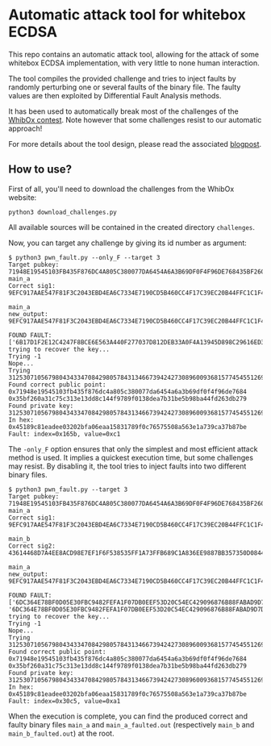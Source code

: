 # Automatic attack tool for whitebox ECDSA

This repo contains an automatic attack tool, allowing for the attack of some whitebox ECDSA implementation, with very little to none human interaction.

The tool compiles the provided challenge and tries to inject faults by randomly perturbing one or several faults of the binary file. The faulty values are then exploited by Differential Fault Analysis methods.

It has been used to automatically break most of the challenges of the [WhibOx contest](https://whibox.io/contests/2021/). Note however that some challenges resist to our automatic approach!

For more details about the tool design, please read the associated [blogpost](https://blog.ledger.com/whitebox_ecdsa/).

## How to use?

First of all, you'll need to download the challenges from the WhibOx website:

```shell
python3 download_challenges.py
```

All available sources will be contained in the created directory `challenges`.

Now, you can target any challenge by giving its id number as argument:

```shell
$ python3 pwn_fault.py --only_F --target 3
Target pubkey: 71948E19545103FB435F876DC4A805C380077DA6454A6A3B69DF0F4F96DE768435BF260A31C75C313E13DD8C144F9789F0138DEA7B31BE5B98BA44FD263DB279
main_a
Correct sig1: 9EFC917AAE547F81F3C2043EBD4EA6C7334E7190CD5B460CC4F17C39EC20B44FFC1C1F4398EB08FCD57E42CA6FB1848827D9AC487501FC299BE3E5A3378D954A

main_a
new_output: 9EFC917AAE547F81F3C2043EBD4EA6C7334E7190CD5B460CC4F17C39EC20B44FFC1C1F4398EB08FCD57E42CA6FB1848827D9AC487501FC299BE3E5A3378D954A

FOUND FAULT: ['6B17D1F2E12C4247F8BCE6E563A440F277037D812DEB33A0F4A13945D898C29616ED39C8C9E9D9F88CCE099CB0A8C1375C7489A9D21EAF7FB41FB46AC9C620CB\n']
trying to recover the key...
Trying -1
Nope...
Trying 31253071056798043433470842980578431346673942427308960093681577454551269345214
Found correct public point: 0x71948e19545103fb435f876dc4a805c380077da6454a6a3b69df0f4f96de7684 0x35bf260a31c75c313e13dd8c144f9789f0138dea7b31be5b98ba44fd263db279
Found private key: 31253071056798043433470842980578431346673942427308960093681577454551269345214
In hex: 0x45189c81eadee03202bfa06eaa15831789f0c76575508a563e1a739ca37b87be
Fault: index=0x165b, value=0xc1
```

The ```-only_F``` option ensures that only the simplest and most efficient attack method is used. It implies a quickest execution time, but some challenges may resist. By disabling it, the tool tries to inject faults into two different binary files.

```shell
$ python3 pwn_fault.py --target 3
Target pubkey: 71948E19545103FB435F876DC4A805C380077DA6454A6A3B69DF0F4F96DE768435BF260A31C75C313E13DD8C144F9789F0138DEA7B31BE5B98BA44FD263DB279
main_a
Correct sig1: 9EFC917AAE547F81F3C2043EBD4EA6C7334E7190CD5B460CC4F17C39EC20B44FFC1C1F4398EB08FCD57E42CA6FB1848827D9AC487501FC299BE3E5A3378D954A

main_b
Correct sig2: 43614468D7A4EE8ACD98E7EF1F6F538535FF1A73FFB689C1A836EE9887BB357350D08448F958EA180AACAAD0D4FA3AF918A83931BEDB7FF75A0F42B44CE16C4E

main_a
new_output: 9EFC917AAE547F81F3C2043EBD4EA6C7334E7190CD5B460CC4F17C39EC20B44FFC1C1F4398EB08FCD57E42CA6FB1848827D9AC487501FC299BE3E5A3378D954A

FOUND FAULT: ['6DC364E78BF0D05E30FBC9482FEFA1F07DB0EEF53D20C54EC429096876B88FABAD9D7D0AC49B110571048AACA1E7FFAEB982A546014056F9E6265E83B54BE7F7\n', '6DC364E78BF0D05E30FBC9482FEFA1F07DB0EEF53D20C54EC429096876B88FABAD9D7D0AC49B110571048AACA1E7FFAEB982A546014056F9E6265E83B54BE7F7\n']
trying to recover the key...
Trying -1
Nope...
Trying 31253071056798043433470842980578431346673942427308960093681577454551269345214
Found correct public point: 0x71948e19545103fb435f876dc4a805c380077da6454a6a3b69df0f4f96de7684 0x35bf260a31c75c313e13dd8c144f9789f0138dea7b31be5b98ba44fd263db279
Found private key: 31253071056798043433470842980578431346673942427308960093681577454551269345214
In hex: 0x45189c81eadee03202bfa06eaa15831789f0c76575508a563e1a739ca37b87be
Fault: index=0x30c5, value=0xa1
```

When the execution is complete, you can find the produced correct and faulty binary files ```main_a``` and ```main_a_faulted.out``` (respectively ```main_b``` and ```main_b_faulted.out```) at the root.
